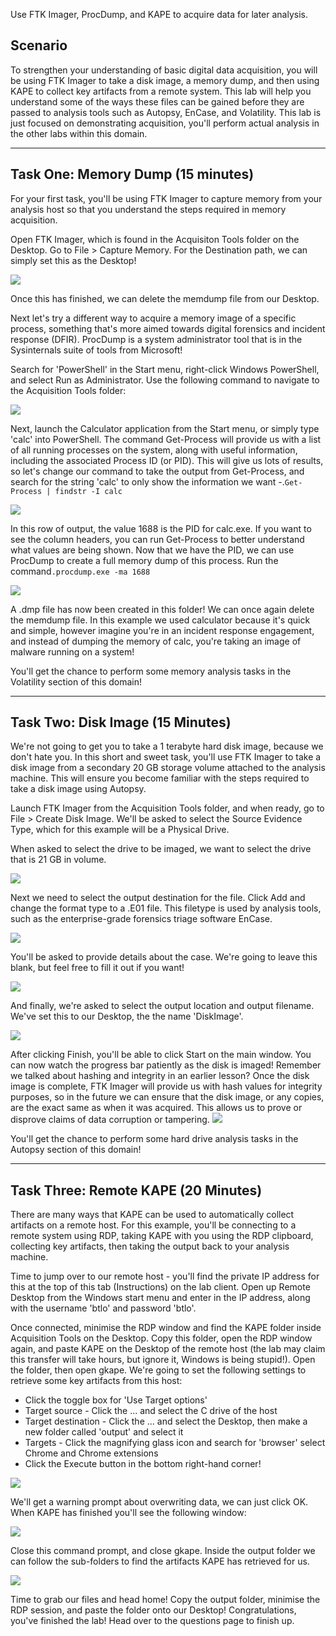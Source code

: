 Use FTK Imager, ProcDump, and KAPE to acquire data for later analysis.
## **Scenario**

To strengthen your understanding of basic digital data acquisition, you will be using FTK Imager to take a disk image, a memory dump, and then using KAPE to collect key artifacts from a remote system. This lab will help you understand some of the ways these files can be gained before they are passed to analysis tools such as Autopsy, EnCase, and Volatility. This lab is just focused on demonstrating acquisition, you'll perform actual analysis in the other labs within this domain.

---
## **Task One: Memory Dump (15 minutes)**

For your first task, you'll be using FTK Imager to capture memory from your analysis host so that you understand the steps required in memory acquisition.

Open FTK Imager, which is found in the Acquisiton Tools folder on the Desktop. Go to File > Capture Memory. For the Destination path, we can simply set this as the Desktop!

![](https://d2y9h8w1ydnujs.cloudfront.net/uploads/content/images/7f9a6fe9ca089e7998ac7d81f26142660ba3e0482c9d0831ec562f2d2d349c6d543886e2905236d11a2a48824743.png)

Once this has finished, we can delete the memdump file from our Desktop.

Next let's try a different way to acquire a memory image of a specific process, something that's more aimed towards digital forensics and incident response (DFIR). ProcDump is a system administrator tool that is in the Sysinternals suite of tools from Microsoft!

Search for 'PowerShell' in the Start menu, right-click Windows PowerShell, and select Run as Administrator. Use the following command to navigate to the Acquisition Tools folder:

![](https://d2y9h8w1ydnujs.cloudfront.net/uploads/content/images/8afc3cde75b2270feea5106bf4353f477bfeb0c9045cb94cc29d7be32ddc2a3c4e9a44233ac237e531f190f69a34.png)

Next, launch the Calculator application from the Start menu, or simply type 'calc' into PowerShell. The command Get-Process will provide us with a list of all running processes on the system, along with useful information, including the associated Process ID (or PID). This will give us lots of results, so let's change our command to take the output from Get-Process, and search for the string 'calc' to only show the information we want -.`Get-Process | findstr -I calc`

![](https://d2y9h8w1ydnujs.cloudfront.net/uploads/content/images/c3c4ed110d7d75e1b214327bc411c36059028b7a142a6ff2aa4c24710bfcf49f978678002993114430b39c1f3297.png)

In this row of output, the value 1688 is the PID for calc.exe. If you want to see the column headers, you can run Get-Process to better understand what values are being shown. Now that we have the PID, we can use ProcDump to create a full memory dump of this process. Run the command`.procdump.exe -ma 1688`

![](https://d2y9h8w1ydnujs.cloudfront.net/uploads/content/images/432512fcbc1302a93f64c39a83c5c2d6d141e4d37c0a0b8701febc5a43aa7365a25855a3daa2dab8c81892688ab6.png)

A .dmp file has now been created in this folder! We can once again delete the memdump file. In this example we used calculator because it's quick and simple, however imagine you're in an incident response engagement, and instead of dumping the memory of calc, you're taking an image of malware running on a system!

You'll get the chance to perform some memory analysis tasks in the Volatility section of this domain!

---
## **Task Two: Disk Image (15 Minutes)**

We're not going to get you to take a 1 terabyte hard disk image, because we don't hate you. In this short and sweet task, you'll use FTK Imager to take a disk image from a secondary 20 GB storage volume attached to the analysis machine. This will ensure you become familiar with the steps required to take a disk image using Autopsy.

Launch FTK Imager from the Acquisition Tools folder, and when ready, go to File > Create Disk Image. We'll be asked to select the Source Evidence Type, which for this example will be a Physical Drive.

When asked to select the drive to be imaged, we want to select the drive that is 21 GB in volume.

![](https://d2y9h8w1ydnujs.cloudfront.net/uploads/content/images/29e0ba9a75cd8113633705557f47f2fd7d2379a04a473fb8a29d1d620a93fd8573b7cf78bc4a8bfead3d19286191.png)

Next we need to select the output destination for the file. Click Add and change the format type to a .E01 file. This filetype is used by analysis tools, such as the enterprise-grade forensics triage software EnCase.

![](https://d2y9h8w1ydnujs.cloudfront.net/uploads/content/images/899d2df6599dad4d9f44297f604e9913456fabb5477eefae05efbfc10d296b88451a5f6f92a1a79da52b8a4b2acf.png)

You'll be asked to provide details about the case. We're going to leave this blank, but feel free to fill it out if you want!

![](https://d2y9h8w1ydnujs.cloudfront.net/uploads/content/images/c4dc6d7764e6be1d5f1865860f8eee2834c6c4e3236fb427f8fa5d54a9a3f7da20c74768c57dd05c700f9dc41510.png)

And finally, we're asked to select the output location and output filename. We've set this to our Desktop, the the name 'DiskImage'.

![](https://d2y9h8w1ydnujs.cloudfront.net/uploads/content/images/ecf8a5255493f39b817d2a2d4648bf4f945c97ef72d5ab9c355733c95360ed46331e587bc861993fd8c680dbb2b2.png)

After clicking Finish, you'll be able to click Start on the main window. You can now watch the progress bar patiently as the disk is imaged! Remember we talked about hashing and integrity in an earlier lesson? Once the disk image is complete, FTK Imager will provide us with hash values for integrity purposes, so in the future we can ensure that the disk image, or any copies, are the exact same as when it was acquired. This allows us to prove or disprove claims of data corruption or tampering.
![](https://d2y9h8w1ydnujs.cloudfront.net/uploads/content/images/4d9e7d3605281c2ca7a8cccecb2e83649ec636f392c4527aaa3a21faafa3aa318c06257c579db2574780060a6873.png)

You'll get the chance to perform some hard drive analysis tasks in the Autopsy section of this domain!

---
## **Task Three: Remote KAPE (20 Minutes)**

There are many ways that KAPE can be used to automatically collect artifacts on a remote host. For this example, you'll be connecting to a remote system using RDP, taking KAPE with you using the RDP clipboard, collecting key artifacts, then taking the output back to your analysis machine.

Time to jump over to our remote host - you'll find the private IP address for this at the top of this tab (Instructions) on the lab client. Open up Remote Desktop from the Windows start menu and enter in the IP address, along with the username 'btlo' and password 'btlo'.

Once connected, minimise the RDP window and find the KAPE folder inside Acquisition Tools on the Desktop. Copy this folder, open the RDP window again, and paste KAPE on the Desktop of the remote host (the lab may claim this transfer will take hours, but ignore it, Windows is being stupid!). Open the folder, then open gkape. We're going to set the following settings to retrieve some key artifacts from this host:

- Click the toggle box for 'Use Target options'
- Target source - Click the ... and select the C drive of the host
- Target destination - Click the ... and select the Desktop, then make a new folder called 'output' and select it
- Targets - Click the magnifying glass icon and search for 'browser' select Chrome and Chrome extensions
- Click the Execute button in the bottom right-hand corner!

![](https://d2y9h8w1ydnujs.cloudfront.net/uploads/content/images/794a3a1d02aa9d599ff088aa0ee50872dafe43616373b626b6781ca016ce0f9f80f9e979253e55549ef5f98f0dac.png)

We'll get a warning prompt about overwriting data, we can just click OK. When KAPE has finished you'll see the following window:

![](https://d2y9h8w1ydnujs.cloudfront.net/uploads/content/images/b7318d955551a1e1e1fee5d547c5e18ff68014422037e83b0704d9a03c40ac589056de64a51c2ba09a528cb697d2.png)

Close this command prompt, and close gkape. Inside the output folder we can follow the sub-folders to find the artifacts KAPE has retrieved for us.

![](https://d2y9h8w1ydnujs.cloudfront.net/uploads/content/images/146f929d05d7cca4022b6164c0dc8fbb1b7401bdad2c59b79b4be057ee29f8262169d9f2559b905051e86bb00f25.png)

Time to grab our files and head home! Copy the output folder, minimise the RDP session, and paste the folder onto our Desktop! Congratulations, you've finished the lab! Head over to the questions page to finish up.